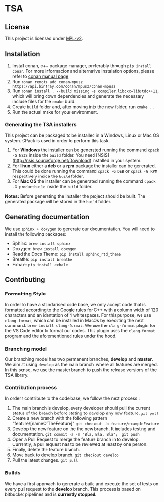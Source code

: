 # TSA

## License
This project is licensed under [MPL-v2](https://www.mozilla.org/en-US/MPL/2.0/).

## Installation
1. Install conan, c++ package manager, preferably through `pip install conan`.  For more informacion and alternative instalation options, please refer to [conan manual page](http://docs.conan.io/en/latest/installation.html)
2. Run `conan remote add conan-mpusz https://api.bintray.com/conan/mpusz/conan-mpusz`
3. Run `conan install . --build missing -s compiler.libcxx=libstdc++11`, which will bring down dependencies and generate the necessary include files for the `cmake` build.
4. Create `build` folder and, after moving into the new folder, run `cmake ..` 
5. Run the actual make for your environment.

### Generating the TSA installers
This project can be packaged to be installed in a Windows, Linux or Mac OS system. CPack is used in order to perform this task.
1. For **Windows** the installer can be generated running the command `cpack -G NSIS` inside the `build` folder. You need [NSIS] (http://nsis.sourceforge.net/Download) installed in your system.
2. For **linux** either a **deb** or a **rpm** package the installer can be generated. This could be done running the command `cpack -G DEB` or `cpack -G RPM` respectively inside the `build` folder.
3. For **Mac OS** the installer can be generated running the command `cpack -G productbuild` inside the `build` folder.

**Notes:** Before generating the installer the project should be built. The generated package will be stored in the `build` folder.

## Generating documentation

We use `sphinx + doxygen` to generate our documentation. You will need to install the following packages:
* Sphinx: `brew install sphinx`
* Doxygen: `brew install doxygen`
* Read the Docs Theme: `pip install sphinx_rtd_theme`
* Breathe: `pip install breathe`
* Exhale: `pip install exhale`

## Contributing

### Formatting Style

In order to have a standarised code base, we only accept code that is formatted according to the Google rules for C++ with a column width of 120 characters and an identation of 4 whitespaces. For this purpose, we use `clang-format`, which can be installed in MacOs by executing the next command: `brew install clang-format`.
We use the `clang-format` plugin for the VS Code editor to format our codes. This plugin uses the `clang-format` program and the aforementioned rules under the hood.

### Branching model

Our branching model has two permanent branches, **develop** and **master**. We aim at using `develop` as the main branch, where all features are merged. In this sense, we use the master branch to push the release versions of the TSA library.

### Contribution process

In order t contribute to the code base, we follow the next process :
1. The main branch is develop, every developer should pull the current status of the branch before stating to develop any new feature.
`git pull`
2. Create a new branch with the following pattern "feature/[nameOfTheFeature]"
`git checkout -b feature/exampleFeature`
3. Develop the new feature on the the new branch. It includes testing and documentation.
`git commit -a -m "Bla, Bla, Bla";  git push`
4. Open a Pull Request to merge the feature branch in to develop. Currently, a pull request has to be reviewed at least by one person.
5. Finally, delete the feature branch.
6. Move back to develop branch.
`git checkout develop`
7. Pull the latest changes.
`git pull`

### Builds
We have a first approach to generate a build and execute the set of tests on every pull request to the **develop** branch. This process is based on bitbucket pipelines and is **currently stopped**.